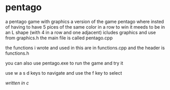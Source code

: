 # pentago
a pentago game with graphics
a version of the game pentago  where insted of having to have 5 pices of the same color in a row to win it meeds to be in an L shape (with 4 in a row and one adjacent)
icludes graphics and use from graphics.h
the main file is called pentago.cpp

the functions i wrote and used in this are in functions.cpp
and the header is functions.h


you can also use pentago.exe to run the game and try it

use w a s d keys to navigate and use the f key to select


*written in c*
